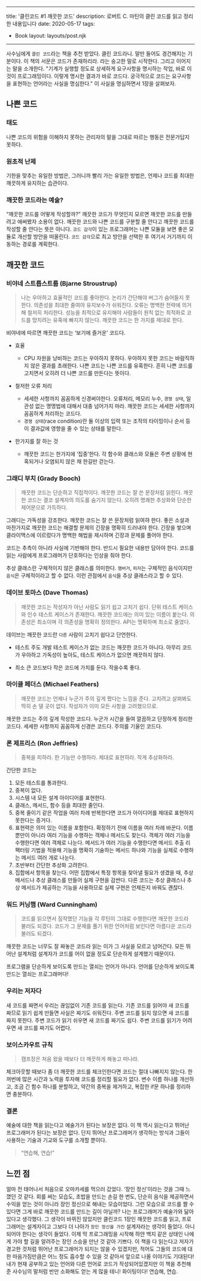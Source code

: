 ---
title: '클린코드 #1 깨끗한 코드'
description: 로버트 C. 마틴의 클린 코드를 읽고 정리한 내용입니다
date: 2020-05-17
tags:
  - Book
layout: layouts/post.njk
------

사수님에게 `클린 코드`라는 책을 추천 받았다. 클린 코드라니. 말만 들어도 경건해지는 기분이다. 이 책의 서문은 코드가 존재하리라. 라는 숭고한 말로 시작한다. 그리고 이어지는 말을 소개한다. "기계가 실행할 정도로 상세하게 요구사항을 명시하는 작업, 바로 이것이 프로그래밍이다. 이렇게 명시한 결과가 바로 코드다. 궁극적으로 코드는 요구사항을 표현하는 언어라는 사실을 명심한다." 이 사실을 명심하면서 1장을 살펴보자.

## 나쁜 코드

### 태도
나쁜 코드의 위험을 이해하지 못하는 관리자의 말을 그대로 따르는 행동은 전문가답지 못하다.

### 원초적 난제
기한을 맞추는 유일한 방법은, 그러니까 빨리 가는 유일한 방법은, 언제나 코드를 최대한 깨끗하게 유지하는 습관이다.

### 깨끗한 코드라는 예술?
“깨끗한 코드를 어떻게 작성할까?” 깨끗한 코드가 무엇인지 모르면 깨끗한 코드를 만들려고 애써봤자 소용이 없다. 깨끗한 코드와 나쁜 코드를 구분할 줄 안다고 깨끗한 코드를 작성할 줄 안다는 뜻은 아니다. `코드 감각`이 있는 프로그래머는 나쁜 모듈을 보면 좋은 모듈로 개선할 방안을 떠올린다. `코드 감각`으로 최고 방안을 선택한 후 여기서 거기까지 이동하는 경로를 계획한다.

## 깨끗한 코드
### 비야네 스트롭스트룹 (Bjarne Stroustrup)
> 나는 우아하고 효율적인 코드를 좋아한다. 논리가 간단해야 버그가 숨어들지 못한다. 의존성을 최대한 줄여야 유지보수가 쉬워진다. 오류는 명백한 전략에 의거해 철저히 처리한다. 성능을 최적으로 유지해야 사람들이 원칙 없는 최적화로 코드를 망치려는 유혹에 빠지지 않는다. 깨끗한 코드는 한 가지를 제대로 한다.  

비야네에 따르면 깨끗한 코드는 ‘보기에 즐거운’ 코드다.

- 효율
  - CPU 자원을 낭비하는 코드는 우아하지 못하다. 우아하지 못한 코드는 바람직하지 않은 결과를 초래한다. 나쁜 코드는 나쁜 코드를 유혹한다. 흔히 나쁜 코드를 고치면서 오히려 더 나쁜 코드를 만든다는 뜻이다.

- 철저한 오류 처리
  - 세세한 사항까지 꼼꼼하게 신경써야한다.
오류처리, 메모리 누수, `경쟁 상태`, 일관성 없는 명명법에 대해서 대충 넘어가지 마라.
깨끗한 코드는 세세한 사항까지 꼼꼼하게 처리하는 코드다.
  - `경쟁 상태`(race condition)란 둘 이상의 입력 또는 조작의 타이밍이나 순서 등이 결과값에 영향을 줄 수 있는 상태를 말한다.

- 한가지를 잘 하는 것
  - 깨끗한 코드는 한가지에 ‘집중’한다. 각 함수와 클래스와 모듈은 주변 상황에 현혹되거나 오염되지 않은 채 한길만 걷는다.


### 그래디 부치 (Grady Booch)
> 깨끗한 코드는 단순하고 직접적이다. 깨끗한 코드는 잘 쓴 문장처럼 읽힌다. 깨끗한 코드는 결코 설계자의 의도를 숨기지 않는다. 오히려 명쾌한 추상화와 단순한 제어문으로 가득하다.   

그래디는 가독성을 강조한다. 깨끗한 코드는 잘 쓴 문장처럼 읽여햐 한다. 좋은 소설과 마찬가지로 깨끗한 코드는 해결할 문제의 긴장을 명확히 드러내야 한다. 긴장을 쌓으며 클라이맥스에 이르렀다가 명백한 해법을 제시하며 긴장과 문제를 풀어야 한다.

코드는 추측이 아니라 사실에 기반해야 한다. 반드시 필요한 내용만 담아야 한다. 코드를 읽는 사람에게 프로그래머가 단호하다는 인상을 줘야 한다. 

추상 클래스란 구체적이지 않은 클래스를 의미한다. `햄버거`, `피자`는 구체적인 음식이지만 `음식`은 구체적이라고 할 수 없다. 이런 관점에서 `음식`을 추상 클래스라고 할 수 있다. 

### 데이브 토마스 (Dave Thomas)
> 깨끗한 코드는 작성자가 아닌 사람도 읽기 쉽고 고치기 쉽다. 단위 테스트 케이스와 인수 테스트 케이스가 존재한다. 깨끗한 코드에는 의미 있는 이름이 붙는다. 의존성은 최소이며 각 의존성을 명확히 정의한다. API는 명확하며 최소로 줄였다.   

데이브는 깨끗한 코드란 `다른` 사람이 고치기 쉽다고 단언한다. 

- 테스트 주도 개발
테스트 케이스가 없는 코드는 깨끗한 코드가 아니다. 아무리 코드가 우아하고 가독성이 높아도, 테스트 케이스가 없으면 깨끗하지 않다.

- 최소
큰 코드보다 작은 코드에 가치를 둔다. 작을수록 좋다.

### 마이클 페더스 (Michael Feathers)
> 깨끗한 코드는 언제나 누군가 주의 깊게 짰다는 느낌을 준다. 고치려고 살펴봐도 딱히 손 댈 곳이 없다. 작성자가 이미 모든 사항을 고려했으므로.   

깨끗한 코드는 주의 깊게 작성한 코드다. 누군가 시간을 들여 깔끔하고 단정하게 정리한 코드다. 세세한 사항까지 꼼꼼하게 신경쓴 코드다. 주의를 기울인 코드다.

### 론 제프리스 (Ron Jeffries)
> 중복을 피하라. 한 기능만 수행하라. 제대로 표현하라. 작게 추상화하라.  

간단한 코드는
1. 모든 테스트를 통과한다.
2. 중복이 없다.
3. 시스템 내 모든 설계 아이디어를 표현한다.
4. 클래스, 메서드, 함수 등을 최대한 줄인다.
5. 중복 줄이기 같은 작업을 여러 차례 반복한다면 코드가 아이디어를 제대로 표현하지 못한다는 증거다.
6. 표현력은 의미 있는 이름을 포함한다. 확정하기 전에 이름을 여러 차례 바꾼다. 이름뿐만이 아니라 여러 기능을 수행하는 객체나 메서드도 찾는다. 객체가 여러 기능을 수행한다면 여러 객체로 나눈다. 메서드가 여러 기능을 수행한다면 메서드 추출 리팩터링 기법을 적용해 기능을 명확히 기술하는 메서드 하나와 기능을 실제로 수행하는 메서드 여러 개로 나눈다.
7. 초반부터 간단한 추상화 고려한다.
8. 집합에서 항목을 찾는다. 어떤 집합에서 특정 항목을 찾아낼 필요가 생겼을 때, 추상 메서드나 추상 클래스를 만들어 실제 구현을 감싼다. 다른 코드는 추상 클래스나 추상 메서드가 제공하는 기능을 사용하므로 실제 구현은 언제든지 바꿔도 괜찮다.

### 워드 커닝햄 (Ward Cunningham)
> 코드를 읽으면서 짐작했던 기능을 각 루틴이 그대로 수행한다면 깨끗한 코드라 불러도 되겠다. 코드가 그 문제를 풀기 위한 언어처럼 보인다면 아름다운 코드라 불러도 되겠다.  

깨끗한 코드는 너무도 잘 짜놓은 코드라 읽는 이가 그 사실을 모르고 넘어간다. 모든 뛰어난 설계처럼 설계자가 코드를 어이 없을 정도로 단순하게 설계했기 때문이다.

프로그램을 단순하게 보이도록 만드는 열쇠는 언어가 아니다. 언어를 단순하게 보이도록 만드는 열쇠는 프로그래머다!

### 우리는 저자다
새 코드를 짜면서 우리는 끊임없이 기존 코드를 읽는다.
기존 코드를 읽어야 새 코드를 짜므로 읽기 쉽게 만들면 사실은 짜기도 쉬워진다.
주변 코드를 읽지 않으면 새 코드를 짜지 못한다. 주변 코드가 읽기 쉬우면 새 코드를 짜기도 쉽다. 주변 코드를 읽기가 어려우면 새 코드를 짜기도 어렵다.

### 보이스카우트 규칙
> 캠프장은 처음 왔을 때보다 더 깨끗하게 해놓고 떠나라.  

체크아웃할 때보다 좀 더 깨끗한 코드를 체크인한다면 코드는 절대 나빠지지 않는다. 한꺼번에 많은 시간과 노력을 투자해 코드를 정리할 필요가 없다. 변수 이름 하나를 개선하고, 조금 긴 함수 하나를 분할하고, 약간의 중복을 제거하고, 복잡한 if문 하나를 정리하면 충분하다. 

### 결론
예술에 대한 책을 읽는다고 예술가가 된다는 보장은 없다. 이 책 역시 읽는다고 뛰어난 프로그래머가 된다는 보장은 없다. 단지 뛰어난 프로그래머가 생각하는 방식과 그들이 사용하는 기술과 기교와 도구를 소개할 뿐이다.

> “연습해, 연습!”

## 느낀 점
얼마 전 태어나서 처음으로 오마카세를 먹으러 갔었다. ‘장인 정신’이라는 것을 그때 느꼈던 것 같다. 회를 써는 모습도, 초밥을 만드는 손길 한 번도, 단순히 음식을 제공하면서 수익을 얻는 것이 아니라 장인 정신으로 해내는 모습이었다. 그런 모습으로 코드를 짤 수 있다면 그게 바로 깨끗한 코드를 만드는 길이 아닐까? 나는 프로그래머가 예술가와 닮아있다고 생각했다. 그 생각이 바뀌진 않았지만 클린코드 1장인 깨끗한 코드를 읽고, 프로그래머는 설계자이고 그보다 더 나아가 `장인 정신을 가진` 설계자라는 생각이 들었다. 아니 되어야 한다는 생각이 들었다. 이제 막 프로그래밍을 시작해 하얀 백지 같은 상태인 나에게 가야 할 길을 알려주는 장인 스승을 만난 것 같아 기쁘다. 이 책을 다 읽는다고 저자가 경고한 것처럼 뛰어난 프로그래머가 되지는 않을 수 있겠지만, 적어도 그들의 코드에 대한 마음가짐만큼은 어느 정도 흡수할 수 있을 것 같아서 앞으로 나올 이야기도 기대된다! 내가 현재 공부하고 있는 언어와 다른 언어로 코드가 작성되어있겠지만 이 책을 추천해준 사수님의 말처럼 반만 소화해도 얻는 게 많을 테니! 화이팅이다! 연습해, 연습.